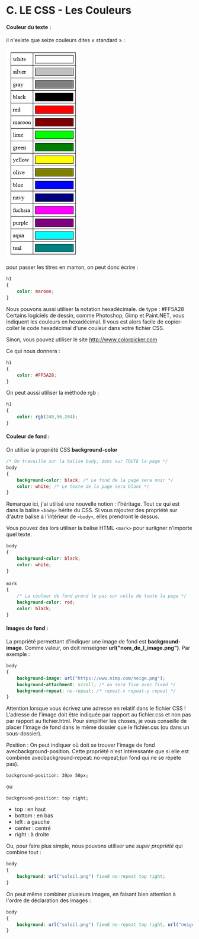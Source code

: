 # C. LE CSS - Les Couleurs


#### Couleur du texte :

il n'existe que seize couleurs dites « standard » :

![](Contenu/images/couleurs_standard.png)

pour passer les titres en marron, on peut donc écrire :
  
```css
h1
{
    color: maroon;
}
```

Nous pouvons aussi utiliser la notation hexadécimale. de type : #FF5A28
Certains logiciels de dessin, comme Photoshop, Gimp et Paint.NET, vous indiquent les couleurs en hexadécimal. Il vous est alors facile de copier-coller le code hexadécimal d'une couleur dans votre fichier CSS.

Sinon, vous pouvez utiliser le site http://www.colorpicker.com

Ce qui nous donnera :

```css
h1
{
    color: #FF5A28;
}
```

On peut aussi utiliser la méthode rgb :

```css
h1
{
    color: rgb(240,96,204);
}
```

#### Couleur de fond :

On utilise la propriété CSS **background-color**

```css
/* On travaille sur la balise body, donc sur TOUTE la page */
body
{
    background-color: black; /* Le fond de la page sera noir */
    color: white; /* Le texte de la page sera blanc */
}
```

Remarque ici, j'ai utilisé une nouvelle notion : l'héritage.
Tout ce qui est dans la balise `<body>` hérite du CSS.
Si vous rajoutez des propriété sur d'autre balise a l'intérieur de `<body>`, elles prendront le dessus.

Vous pouvez des lors utiliser la balise HTML `<mark>` pour surligner n'importe quel texte.

```css
body
{
    background-color: black;
    color: white;
}

mark
{
    /* La couleur de fond prend le pas sur celle de toute la page */
    background-color: red;
    color: black;
}
```


#### Images de fond :

La propriété permettant d'indiquer une image de fond est **background-image**. Comme valeur, on doit renseigner **url("nom_de_l_image.png")**. Par exemple :

```CSS
body
{
    background-image: url("https://www.nimp.com/neige.png");
    background-attachment: scroll; /* ou sera fixe avec fixed */
    background-repeat: no-repeat; /* repeat-x repeat-y repeat */
}
```

Attention lorsque vous écrivez une adresse en relatif dans le fichier CSS ! L'adresse de l'image doit être indiquée par rapport au fichier.css et non pas par rapport au fichier.html. Pour simplifier les choses, je vous conseille de placer l'image de fond dans le même dossier que le fichier.css (ou dans un sous-dossier).

Position :
On peut indiquer où doit se trouver l'image de fond avecbackground-position. Cette propriété n'est intéressante que si elle est combinée avecbackground-repeat: no-repeat;(un fond qui ne se répète pas).

	background-position: 30px 50px;

ou

	background-position: top right;

- top : en haut
- bottom : en bas
- left : à gauche
- center : centré
- right : à droite


Ou, pour faire plus simple, nous pouvons utiliser une *super propriété* qui combine tout :

```CSS
body
{
    background: url("soleil.png") fixed no-repeat top right;
}
```

On peut même combiner plusieurs images, en faisant bien attention à l'ordre de déclaration des images :


```CSS
body
{
    background: url("soleil.png") fixed no-repeat top right, url("neige.png") fixed;
}
```